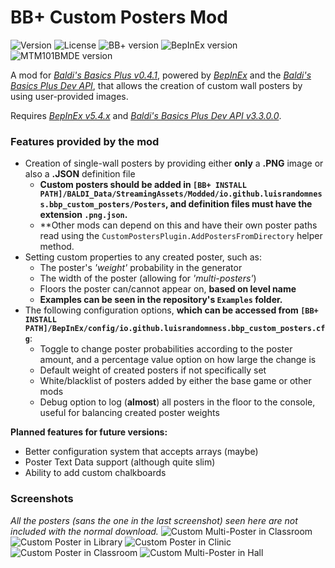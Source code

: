 # BB+ Custom Posters Mod
![Version](https://img.shields.io/badge/version-2024.1.0.0-purple) ![License](https://img.shields.io/badge/license-MIT-blue?link=https://github.com/LuisRandomness/BBP_CustomPostersMod/blob/main/LICENSE)
![BB+ version](https://img.shields.io/badge/bb+-0.4.1-69C12E?color=green) ![BepInEx version](https://img.shields.io/badge/bepinex-5.4.22-69C12E?color=yellow&link=https://github.com/BepInEx/BepInEx/releases/tag/v5.4.22) ![MTM101BMDE version](https://img.shields.io/badge/mtm101bmde-3.3.0.0-69C12E?color=red&link=https://gamebanana.com/mods/383711)
 
A mod for [*Baldi's Basics Plus v0.4.1*](https://store.steampowered.com/app/1275890/Baldis_Basics_Plus/), powered by [*BepInEx*](https://github.com/BepInEx/BepInEx) and the [*Baldi's Basics Plus Dev API*](https://gamebanana.com/mods/383711), that allows the creation of custom wall posters by using user-provided images.

Requires [*BepInEx v5.4.x*](https://github.com/BepInEx/BepInEx/tag/v5.4.22) and [*Baldi's Basics Plus Dev API v3.3.0.0*](https://gamebanana.com/mods/383711).

### Features provided by the mod
- Creation of single-wall posters by providing either **only** a **.PNG** image or also a **.JSON** definition file
	- **Custom posters should be added in `[BB+ INSTALL PATH]/BALDI_Data/StreamingAssets/Modded/io.github.luisrandomness.bbp_custom_posters/Posters`, and definition files must have the extension `.png.json`.**
	- **Other mods can depend on this and have their own poster paths read using the `CustomPostersPlugin.AddPostersFromDirectory` helper method.
- Setting custom properties to any created poster, such as:
	- The poster's *'weight'* probability in the generator
	- The width of the poster (allowing for *'multi-posters'*)
	- Floors the poster can/cannot appear on, **based on level name**
	- **Examples can be seen in the repository's `Examples` folder.**
- The following configuration options, **which can be accessed from `[BB+ INSTALL PATH]/BepInEx/config/io.github.luisrandomness.bbp_custom_posters.cfg`**:
	- Toggle to change poster probabilities according to the poster amount, and a percentage value option on how large the change is
	- Default weight of created posters if not specifically set
	- White/blacklist of posters added by either the base game or other mods
	- Debug option to log (**almost**) all posters in the floor to the console, useful for balancing created poster weights

**Planned features for future versions:**
- Better configuration system that accepts arrays (maybe)
- Poster Text Data support (although quite slim)
- Ability to add custom chalkboards

### Screenshots
*All the posters (sans the one in the last screenshot) seen here are not included with the normal download.*
![Custom Multi-Poster in Classroom](https://i.imgur.com/gGWnWrJ.png)
![Custom Poster in Library](https://i.imgur.com/1mu1d35.png)
![Custom Poster in Clinic](https://i.imgur.com/261k0lO.png)
![Custom Poster in Classroom](https://i.imgur.com/M0u4FBS.png)
![Custom Multi-Poster in Hall](https://i.imgur.com/7CbzmRg.png)